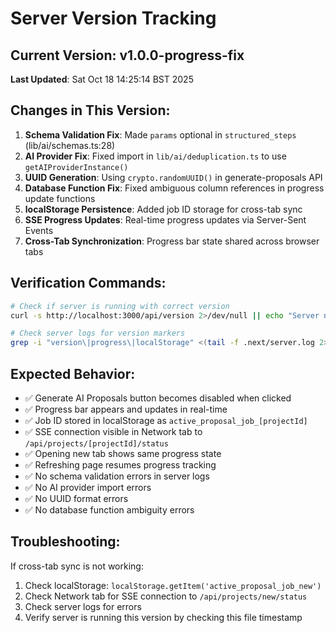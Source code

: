 # Server Version Tracking

## Current Version: v1.0.0-progress-fix

**Last Updated**: Sat Oct 18 14:25:14 BST 2025

## Changes in This Version:

1. **Schema Validation Fix**: Made `params` optional in `structured_steps` (lib/ai/schemas.ts:28)
2. **AI Provider Fix**: Fixed import in `lib/ai/deduplication.ts` to use `getAIProviderInstance()`
3. **UUID Generation**: Using `crypto.randomUUID()` in generate-proposals API
4. **Database Function Fix**: Fixed ambiguous column references in progress update functions
5. **localStorage Persistence**: Added job ID storage for cross-tab sync
6. **SSE Progress Updates**: Real-time progress updates via Server-Sent Events
7. **Cross-Tab Synchronization**: Progress bar state shared across browser tabs

## Verification Commands:

```bash
# Check if server is running with correct version
curl -s http://localhost:3000/api/version 2>/dev/null || echo "Server not responding"

# Check server logs for version markers
grep -i "version\|progress\|localStorage" <(tail -f .next/server.log 2>/dev/null || echo "No log file")
```

## Expected Behavior:

- ✅ Generate AI Proposals button becomes disabled when clicked
- ✅ Progress bar appears and updates in real-time
- ✅ Job ID stored in localStorage as `active_proposal_job_[projectId]`
- ✅ SSE connection visible in Network tab to `/api/projects/[projectId]/status`
- ✅ Opening new tab shows same progress state
- ✅ Refreshing page resumes progress tracking
- ✅ No schema validation errors in server logs
- ✅ No AI provider import errors
- ✅ No UUID format errors
- ✅ No database function ambiguity errors

## Troubleshooting:

If cross-tab sync is not working:

1. Check localStorage: `localStorage.getItem('active_proposal_job_new')`
2. Check Network tab for SSE connection to `/api/projects/new/status`
3. Check server logs for errors
4. Verify server is running this version by checking this file timestamp
